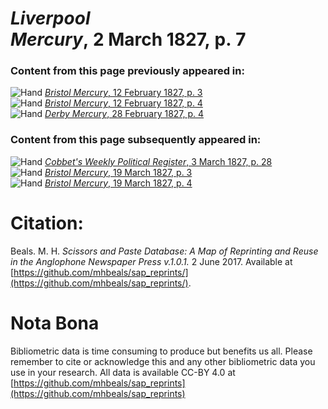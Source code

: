 # *Liverpool Mercury*, 2 March 1827, p. 7  
  
### Content from this page previously appeared in:  
![Hand](http://scissorsandpaste.net/wp-content/uploads/2017/06/smallhandpointer.png) [*Bristol Mercury*, 12 February 1827, p. 3](https://mhbeals.github.io/sap_html/Bristol-Mercury/Bristol-Mercury-12-February-1827-p-3)  
![Hand](http://scissorsandpaste.net/wp-content/uploads/2017/06/smallhandpointer.png) [*Bristol Mercury*, 12 February 1827, p. 4](https://mhbeals.github.io/sap_html/Bristol-Mercury/Bristol-Mercury-12-February-1827-p-4)  
![Hand](http://scissorsandpaste.net/wp-content/uploads/2017/06/smallhandpointer.png) [*Derby Mercury*, 28 February 1827, p. 4](https://mhbeals.github.io/sap_html/Derby-Mercury/Derby-Mercury-28-February-1827-p-4)  
  
### Content from this page subsequently appeared in:  
![Hand](http://scissorsandpaste.net/wp-content/uploads/2017/06/smallhandpointer.png) [*Cobbet's Weekly Political Register*, 3 March 1827, p. 28](https://mhbeals.github.io/sap_html/Cobbet's-Weekly-Political-Register/Cobbet's-Weekly-Political-Register-3-March-1827-p-28)  
![Hand](http://scissorsandpaste.net/wp-content/uploads/2017/06/smallhandpointer.png) [*Bristol Mercury*, 19 March 1827, p. 3](https://mhbeals.github.io/sap_html/Bristol-Mercury/Bristol-Mercury-19-March-1827-p-3)  
![Hand](http://scissorsandpaste.net/wp-content/uploads/2017/06/smallhandpointer.png) [*Bristol Mercury*, 19 March 1827, p. 4](https://mhbeals.github.io/sap_html/Bristol-Mercury/Bristol-Mercury-19-March-1827-p-4)  


# Citation: 

Beals. M. H. *Scissors and Paste Database: A Map of Reprinting and Reuse in the Anglophone Newspaper Press v.1.0.1.* 2 June 2017. Available at [https://github.com/mhbeals/sap_reprints/](https://github.com/mhbeals/sap_reprints/). 

# Nota Bona

Bibliometric data is time consuming to produce but benefits us all. Please remember to cite or acknowledge this and any other bibliometric data you use in your research. All data is available CC-BY 4.0 at [https://github.com/mhbeals/sap_reprints](https://github.com/mhbeals/sap_reprints)